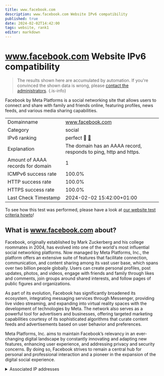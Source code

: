 ```yaml
---
title: www.facebook.com
description: www.facebook.com Website IPv6 compatibility
published: true
date: 2024-02-02T14:42:00
tags: website, rank1
editor: markdown
---
```


# www.facebook.com Website IPv6 compatibility

> The results shown here are accumulated by automation. If you're convinced the shown data is wrong, please [contact the administrators](/howto/chat). 
{.is-info}

Facebook by Meta Platforms is a social networking site that allows users to connect and share with family and friends online, featuring profiles, news feeds, and various media sharing capabilities.


|   |   |
| - | - |
| Domainname | www.facebook.com
| Category | social |
| IPv6 ranking | perfect :1st_place_medal: [🔗](/howto/ranking) |
| Explanation | The domain has an AAAA record, responds to ping, http and https. |
| Amount of AAAA records for domain | 1 |
| ICMPv6 success rate | 100.0%|
| HTTP success rate | 100.0% |
| HTTPS success rate | 100.0% |
| Last Check Timestamp | 2024-02-02 15:42:00+01:00 |

To see how this test was performed, please have a look at [our website test criteria howto](/howto/testcriteria/website)!


## What is www.facebook.com about?
Facebook, originally established by Mark Zuckerberg and his college roommates in 2004, has evolved into one of the world's most influential social networking platforms. Now managed by Meta Platforms, Inc., the platform offers an extensive suite of features that facilitate connection, communication, and content sharing among its vast user base, which spans over two billion people globally. Users can create personal profiles, post updates, photos, and videos, engage with friends and family through likes and comments, join groups around shared interests, and follow pages of public figures and organizations.

As part of its evolution, Facebook has significantly broadened its ecosystem, integrating messaging services through Messenger, providing live video streaming, and expanding into virtual reality spaces with the development of technologies by Meta. The network also serves as a powerful tool for advertisers and businesses, offering targeted marketing capabilities courtesy of its sophisticated algorithms that curate content feeds and advertisements based on user behavior and preferences.

Meta Platforms, Inc. aims to maintain Facebook’s relevancy in an ever-changing digital landscape by constantly innovating and adapting new features, enhancing user experience, and addressing privacy and security concerns. By doing so, Facebook strives to remain a central hub for personal and professional interaction and a pioneer in the expansion of the digital social experience.



<details>
<summary>Associated IP addresses</summary>

2a03:2880:f13f:83:face:b00c:0:25de

</details>
